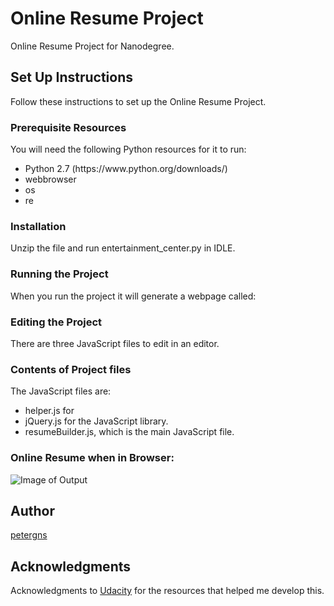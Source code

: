 # Online Resume Project
Online Resume Project for Nanodegree.

## Set Up Instructions
Follow these instructions to set up the Online Resume Project.

### Prerequisite Resources
You will need the following Python resources for it to run:
<ul>
  <li>Python 2.7 (https://www.python.org/downloads/)
  <li>webbrowser
  <li>os
  <li>re
</ul>

### Installation
Unzip the file and run entertainment_center.py in IDLE.

### Running the Project
When you run the project it will generate a webpage called:

### Editing the Project
There are three JavaScript files to edit in an editor.

### Contents of Project files

The JavaScript files are:
<ul>
  <li>helper.js for 
  <li>jQuery.js for the JavaScript library.
  <li>resumeBuilder.js, which is the main JavaScript file. 
</ul>

### Online Resume when in Browser:
![Image of Output](IMAGEGOESHERE.png)

## Author
[petergns](https://github.com/petergns)

## Acknowledgments
Acknowledgments to [Udacity](https://www.udacity.com/) for the resources that helped me develop this.

